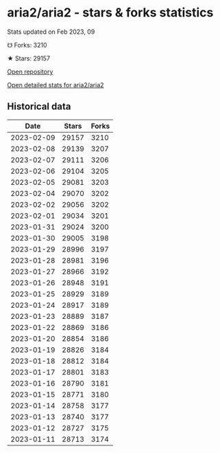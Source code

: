 # aria2/aria2 - stars & forks statistics

Stats updated on Feb 2023, 09

☋ Forks: 3210

★ Stars: 29157

[Open repository](https://github.com/aria2/aria2)

[Open detailed stats for aria2/aria2](https://reviewgithub.com/rep/aria2/aria2)

## Historical data
| Date | Stars | Forks |
|------|-------|-------|
| 2023-02-09 | 29157 | 3210 | 
| 2023-02-08 | 29139 | 3207 | 
| 2023-02-07 | 29111 | 3206 | 
| 2023-02-06 | 29104 | 3205 | 
| 2023-02-05 | 29081 | 3203 | 
| 2023-02-04 | 29070 | 3202 | 
| 2023-02-02 | 29056 | 3202 | 
| 2023-02-01 | 29034 | 3201 | 
| 2023-01-31 | 29024 | 3200 | 
| 2023-01-30 | 29005 | 3198 | 
| 2023-01-29 | 28996 | 3197 | 
| 2023-01-28 | 28981 | 3196 | 
| 2023-01-27 | 28966 | 3192 | 
| 2023-01-26 | 28948 | 3191 | 
| 2023-01-25 | 28929 | 3189 | 
| 2023-01-24 | 28917 | 3189 | 
| 2023-01-23 | 28889 | 3187 | 
| 2023-01-22 | 28869 | 3186 | 
| 2023-01-20 | 28854 | 3186 | 
| 2023-01-19 | 28826 | 3184 | 
| 2023-01-18 | 28812 | 3184 | 
| 2023-01-17 | 28801 | 3183 | 
| 2023-01-16 | 28790 | 3181 | 
| 2023-01-15 | 28771 | 3180 | 
| 2023-01-14 | 28758 | 3177 | 
| 2023-01-13 | 28740 | 3177 | 
| 2023-01-12 | 28727 | 3175 | 
| 2023-01-11 | 28713 | 3174 | 

